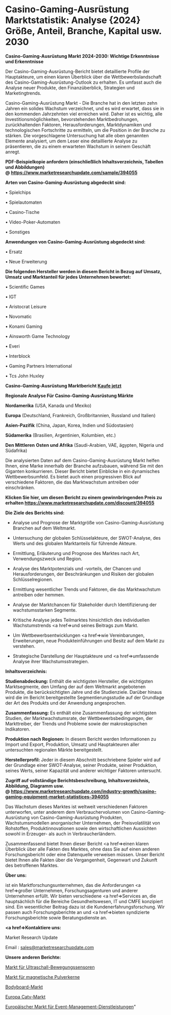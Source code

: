 # Casino-Gaming-Ausrüstung Marktstatistik: Analyse {2024} Größe, Anteil, Branche, Kapital usw. 2030

<strong>Casino-Gaming-Ausrüstung Markt 2024-2030: Wichtige Erkenntnisse und Erkenntnisse</strong>

Der Casino-Gaming-Ausrüstung-Bericht bietet detaillierte Profile der Hauptakteure, um einen klaren Überblick über die Wettbewerbslandschaft des Casino-Gaming-Ausrüstung-Outlook zu erhalten. Es umfasst auch die Analyse neuer Produkte, den Finanzüberblick, Strategien und Marketingtrends.

Casino-Gaming-Ausrüstung Markt - Die Branche hat in den letzten zehn Jahren ein solides Wachstum verzeichnet, und es wird erwartet, dass sie in den kommenden Jahrzehnten viel erreichen wird. Daher ist es wichtig, alle Investitionsmöglichkeiten, bevorstehenden Marktbedrohungen, zurückhaltenden Faktoren, Herausforderungen, Marktdynamiken und technologischen Fortschritte zu ermitteln, um die Position in der Branche zu stärken. Die vorgeschlagene Untersuchung hat alle oben genannten Elemente analysiert, um dem Leser eine detaillierte Analyse zu präsentieren, die zu einem erwarteten Wachstum in seinem Geschäft anregt.

<strong><b>PDF-Beispielkopie anfordern (einschließlich Inhaltsverzeichnis, Tabellen und Abbildungen) @ </b></strong><strong><a href=https://www.marketresearchupdate.com/sample/394055><strong>https://www.marketresearchupdate.com/sample/394055</u></a></strong></strong>

<strong>Arten von Casino-Gaming-Ausrüstung abgedeckt sind:</strong>

• Spielchips

• Spielautomaten

• Casino-Tische

• Video-Poker-Automaten

• Sonstiges

<strong>Anwendungen von Casino-Gaming-Ausrüstung abgedeckt sind:</strong>

• Ersatz

• Neue Erweiterung

<strong>Die folgenden Hersteller werden in diesem Bericht in Bezug auf Umsatz, Umsatz und Marktanteil für jedes Unternehmen bewertet:</strong>

• Scientific Games

• IGT

• Aristocrat Leisure

• Novomatic

• Konami Gaming

• Ainsworth Game Technology

• Everi

• Interblock

• Gaming Partners International

• Tcs John Huxley

<strong>Casino-Gaming-Ausrüstung Marktbericht <a href=https://www.marketresearchupdate.com/buynow/394055>Kaufe jetzt</a></strong>

<strong>Regionale Analyse Für Casino-Gaming-Ausrüstung Märkte</strong>

<strong>Nordamerika</strong> (USA, Kanada und Mexiko)

<strong>Europa</strong> (Deutschland, Frankreich, Großbritannien, Russland und Italien)

<strong>Asien-Pazifik</strong> (China, Japan, Korea, Indien und Südostasien)

<strong>Südamerika</strong> (Brasilien, Argentinien, Kolumbien, etc.)

<strong>Den Mittleren</strong> <strong>Osten und Afrika</strong> (Saudi-Arabien, VAE, ägypten, Nigeria und Südafrika)

Die analysierten Daten auf dem Casino-Gaming-Ausrüstung Markt helfen Ihnen, eine Marke innerhalb der Branche aufzubauen, während Sie mit den Giganten konkurrieren. Dieser Bericht bietet Einblicke in ein dynamisches Wettbewerbsumfeld. Es bietet auch einen progressiven Blick auf verschiedene Faktoren, die das Marktwachstum antreiben oder einschränken.

<strong>Klicken Sie hier, um diesen Bericht zu einem gewinnbringenden Preis zu erhalten
</strong><strong><a href=https://www.marketresearchupdate.com/discount/394055>https://www.marketresearchupdate.com/discount/394055</b></u></strong></a>

<strong>Die Ziele des Berichts sind:</strong>

- Analyse und Prognose der Marktgröße von Casino-Gaming-Ausrüstung Branchen auf dem Weltmarkt.

- Untersuchung der globalen Schlüsselakteure, der SWOT-Analyse, des Werts und des globalen Marktanteils für führende Akteure.

- Ermittlung, Erläuterung und Prognose des Marktes nach Art, Verwendungszweck und Region.

- Analyse des Marktpotenzials und -vorteils, der Chancen und Herausforderungen, der Beschränkungen und Risiken der globalen Schlüsselregionen.

- Ermittlung wesentlicher Trends und Faktoren, die das Marktwachstum antreiben oder hemmen.

- Analyse der Marktchancen für Stakeholder durch Identifizierung der wachstumsstarken Segmente.

- Kritische Analyse jedes Teilmarktes hinsichtlich des individuellen Wachstumstrends <a href=>und</a> seines Beitrags zum Markt.

- Um Wettbewerbsentwicklungen <a href=>wie</a> Vereinbarungen, Erweiterungen, neue Produkteinführungen und Besitz auf dem Markt zu verstehen.

- Strategische Darstellung der Hauptakteure und <a href=>umfas</a>sende Analyse ihrer Wachstumsstrategien.

<strong>Inhaltsverzeichnis:</strong>

<strong>Studienabdeckung:</strong> Enthält die wichtigsten Hersteller, die wichtigsten Marktsegmente, den Umfang der auf dem Weltmarkt angebotenen Produkte, die berücksichtigten Jahre und die Studienziele. Darüber hinaus wird die im Bericht bereitgestellte Segmentierungsstudie auf der Grundlage der Art des Produkts und der Anwendung angesprochen.

<strong>Zusammenfassung:</strong> Es enthält eine Zusammenfassung der wichtigsten Studien, der Marktwachstumsrate, der Wettbewerbsbedingungen, der Markttreiber, der Trends und Probleme sowie der makroskopischen Indikatoren.

<strong>Produktion nach Regionen:</strong> In diesem Bericht werden Informationen zu Import und Export, Produktion, Umsatz und Hauptakteuren aller untersuchten regionalen Märkte bereitgestellt.

<strong>Herstellerprofil:</strong> Jeder in diesem Abschnitt beschriebene Spieler wird auf der Grundlage einer SWOT-Analyse, seiner Produkte, seiner Produktion, seines Werts, seiner Kapazität und anderer wichtiger Faktoren untersucht.

<strong><b>Zugriff auf vollständige Berichtsbeschreibung, Inhaltsverzeichnis, Abbildung, Diagramm usw. @ </b></strong><strong><a href=https://www.marketresearchupdate.com/industry-growth/casino-gaming-equipment-market-statistices-394055>https://www.marketresearchupdate.com/industry-growth/casino-gaming-equipment-market-statistices-394055</a></strong>

Das Wachstum dieses Marktes ist weltweit verschiedenen Faktoren unterworfen, unter anderem dem Verbrauchervolumen von Casino-Gaming-Ausrüstung von Casino-Gaming-Ausrüstung Produkten, Wachstumsmodellen anorganischer Unternehmen, der Preisvolatilität von Rohstoffen, Produktinnovationen sowie den wirtschaftlichen Aussichten sowohl in Erzeuger- als auch in Verbraucherländern.

Zusammenfassend bietet Ihnen dieser Bericht <a href=>einen</a> klaren Überblick über alle Fakten des Marktes, ohne dass Sie auf einen anderen Forschungsbericht oder eine Datenquelle verweisen müssen. Unser Bericht bietet Ihnen alle Fakten über die Vergangenheit, Gegenwart und Zukunft des betroffenen Marktes.

<strong>Über uns:</strong>

 ist ein Marktforschungsunternehmen, das die Anforderungen <a href=>großer</a> Unternehmen, Forschungsagenturen und anderer Unternehmen erfüllt. Wir bieten verschiedene <a href=>Services</a> an, die hauptsächlich für die Bereiche Gesundheitswesen, IT und CMFE konzipiert sind. Ein wesentlicher Beitrag dazu ist die Kundenerfahrungsforschung. Wir passen auch Forschungsberichte an und <a href=>bieten</a> syndizierte Forschungsberichte sowie Beratungsdienste an.

<strong><a href=>Kontaktiere uns:</a></strong>

Market Research Update

Email : sales@marketresearchupdate.com

<strong>Unsere anderen Berichte:</strong>

<a href=https://www.linkedin.com/pulse/ultrasonic-motion-sensor-market-size-growth-set>Markt für Ultraschall-Bewegungssensoren</a>

<a href=https://www.linkedin.com/pulse/magnetics-powder-core-market-2023-analysis-growth>Markt für magnetische Pulverkerne</a>

<a href=https://www.linkedin.com/pulse/bodyboard-market-research-report-reveals-explosive>Bodyboard-Markt</a>

<a href=https://www.linkedin.com/pulse/europe-catv-market-size-analysis-leading-manufacturers>Europa Catv-Markt</a>

<a href=https://www.linkedin.com/pulse/europe-event-management-service-market-2023>Europäischer Markt für Event-Management-Dienstleistungen</a>"
